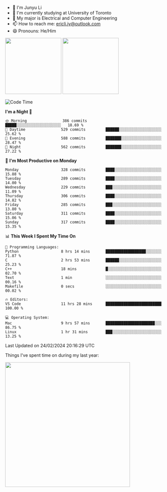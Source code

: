 ### 
- 👨 I'm Junyu Li
- 📖 I'm currently studying at University of Toronto
- 🌱 My major is Electrical and Computer Engineering
- 📫 How to reach me: ericli.jy@outlook.com
- 😄 Pronouns: He/Him

<p align="left">  
  <img height="180em" src="https://github-readme-stats-sigma-five-48.vercel.app/api?username=ericjyli&theme=tokyonight&show_icons=true&count_private=true&include_orgs=true" />
  <img height="180em" src="https://github-readme-stats-sigma-five-48.vercel.app/api/top-langs/?username=ericjyli&theme=tokyonight&count_private=true&include_orgs=true&include_orgs=true&layout=compact" />
</p>

<!--START_SECTION:waka-->
![Code Time](http://img.shields.io/badge/Code%20Time-422%20hrs%2050%20mins-blue)

**I'm a Night 🦉** 

```text
🌞 Morning                386 commits         █████░░░░░░░░░░░░░░░░░░░░   18.69 % 
🌆 Daytime                529 commits         ██████░░░░░░░░░░░░░░░░░░░   25.62 % 
🌃 Evening                588 commits         ███████░░░░░░░░░░░░░░░░░░   28.47 % 
🌙 Night                  562 commits         ███████░░░░░░░░░░░░░░░░░░   27.22 % 
```
📅 **I'm Most Productive on Monday** 

```text
Monday                   328 commits         ████░░░░░░░░░░░░░░░░░░░░░   15.88 % 
Tuesday                  289 commits         ████░░░░░░░░░░░░░░░░░░░░░   14.00 % 
Wednesday                229 commits         ███░░░░░░░░░░░░░░░░░░░░░░   11.09 % 
Thursday                 306 commits         ████░░░░░░░░░░░░░░░░░░░░░   14.82 % 
Friday                   285 commits         ███░░░░░░░░░░░░░░░░░░░░░░   13.80 % 
Saturday                 311 commits         ████░░░░░░░░░░░░░░░░░░░░░   15.06 % 
Sunday                   317 commits         ████░░░░░░░░░░░░░░░░░░░░░   15.35 % 
```


📊 **This Week I Spent My Time On** 

```text
💬 Programming Languages: 
Python                   8 hrs 14 mins       ██████████████████░░░░░░░   71.87 % 
C                        2 hrs 53 mins       ██████░░░░░░░░░░░░░░░░░░░   25.23 % 
C++                      18 mins             █░░░░░░░░░░░░░░░░░░░░░░░░   02.70 % 
Text                     1 min               ░░░░░░░░░░░░░░░░░░░░░░░░░   00.16 % 
Makefile                 0 secs              ░░░░░░░░░░░░░░░░░░░░░░░░░   00.02 % 

🔥 Editors: 
VS Code                  11 hrs 28 mins      █████████████████████████   100.00 % 

💻 Operating System: 
Mac                      9 hrs 57 mins       ██████████████████████░░░   86.75 % 
Linux                    1 hr 31 mins        ███░░░░░░░░░░░░░░░░░░░░░░   13.25 % 
```


 Last Updated on 24/02/2024 20:16:29 UTC
<!--END_SECTION:waka-->

<p> Things I've spent time on during my last year: </p>
<img height="400em" src="https://github-readme-stats-git-master-ericjyli.vercel.app/api/wakatime?username=ericjyli&layout=compact&theme=tokyonight" />

<!--
Here are some ideas to get you started:

- 🔭 I’m currently working on ...
- 🌱 I’m currently learning ...
- 👯 I’m looking to collaborate on ...
- 🤔 I’m looking for help with ...
- 💬 Ask me about ...
- 📫 How to reach me: ...
- 😄 Pronouns: ...
- ⚡ Fun fact: ...
-->
